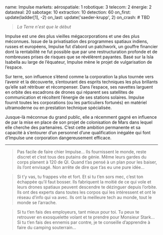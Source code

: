 name: Impulse
markets:
    aérospatiale: 1
    robotique: 3
    telecom: 2
    énergie: 2
datasteal: 20
sabotage: 10
extraction: 10
detection: 60
on_first:
    update(ladder[1], -2)
on_last:
    update('saeder-krupp', 2)
on_crash:
    # TBD

> *La Terre n'est que le début*

Impulse est une des plus vieilles mégacorporations et une des plus méconnues. Issue de la privatisation des programmes spatiaux indiens, russes et européens, Impulse fut d’abord un patchwork, un gouffre financier dont la rentabilité ne fut possible que par une restructuration profonde et de nombreuses prises de risques que se révélèrent payantes. Basé sur la Isla Isabella au large de l’équateur, Impulse mène le projet de vulgarisation de l’espace. 

Sur terre, son influence s’étend comme la corporation la plus tournée vers l’avenir et la découverte, s’entourant des esprits techniques les plus brillants qu’elle sait rétribuer et récompenser. Dans l’espace, ses navettes larguent en orbite des escadrons de drones qui réparent ses satellites de communication et récoltent l’énergie de ses stations solaires. Impulse fournit toutes les corporations (ou les particuliers fortunés) en matériel ultramoderne ou en prestation technique spécialisée. 

Jusque-là méconnue du grand public, elle a récemment gagné en influence de par la mise en place de son projet de colonisation de Mars dans lequel elle cherche des partenaires. C’est cette ambition permanente et sa capacité à s’entourer d’un personnel d’une qualification inégalée qui font d’Impulse une corporation dangereusement efficace.


----


>Pas facile de faire chier Impulse… Ils fournissent le monde, reste discret et c’est tous des putains de génie. Même leurs gardes du corps planent à 120 de QI. Quand t’as pensé à un plan pour les baiser, ils l’ont envisagé. Non arrête de dire que t’as eu une pure idée… 

>Si t’y vas, tu frappes vite et fort. Et si tu t’en sors mec, c’est ton échappée qu’il faut bosser. Ils fabriquent la moitié de ce qui vole et leurs drones spatiaux peuvent descendre te dézinguer depuis l’orbite. Ils ont des experts dans toutes les corpos qui les intéressent et ont le réseau d’info qui va avec. Ils ont la meilleure tech au monde, tout le monde se l’arrache. 

>Si tu t’en fais des employeurs, tant mieux pour toi. Tu peux te retrouver en exosquelette volant et te prendre pour Monsieur Stark… Si tu t’en fais des ennemis par contre, je te conseille d’apprendre à faire du camping souterrain…
